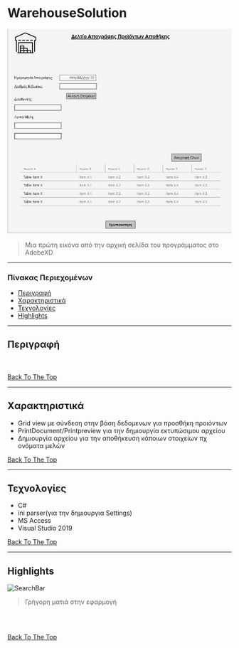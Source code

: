 # WarehouseSolution

![Project Image](images/designXD.png)

> Μια πρώτη εικόνα από την αρχική σελίδα του προγράμματος στο AdobeXD

---

###  Πίνακας Περιεχομένων


- [Περιγραφή](#περιγραφή)
- [Xαρακτηριστικά](#χαρακτηριστικά)
- [Τεχνολογίες](#τεχνολογίες)
- [Highlights](#Highlights)
---

## Περιγραφή


 <br/><br/>
[Back To The Top](#warehousesolution)



---

## Xαρακτηριστικά
- Grid view με σύνδεση στην βάση δεδομενων για προσθήκη προιόντων
- PrintDocument/Printpreview για την δημιουργία εκτυπώσιμου αρχείου
- Δημιουργία αρχείου για την αποθήκευση κάποιων στοιχείων πχ ονόματα μελών


[Back To The Top](#warehousesolution)


---

## Τεχνολογίες

- C#
- ini parser(για την δημιουργια Settings)
- MS Access
- Visual Studio 2019

[Back To The Top](#warehousesolution)

---

## Highlights
![SearchBar](images/appTourGIF.gif)
> Γρήγορη ματιά στην εφαρμογή
<br/>


<br/>

[Back To The Top](#warehousesolution)
